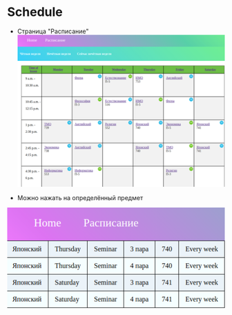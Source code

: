 # Schedule

- Страница "Расписание"
![rм](/readme1.png)

- Можно нажать на определённый предмет

![vаа](/readme2.png)
